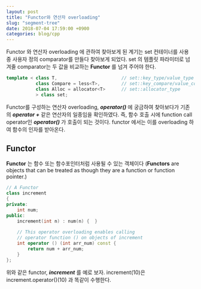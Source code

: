 ```yaml
---
layout: post
title: "Functor와 연산자 overloading"
slug: "segment-tree"
date: 2018-07-04 17:59:00 +0900
categories: blog/cpp
---
```


[Functor]:https://www.geeksforgeeks.org/functors-in-cpp/
[Function operator]:https://www.tutorialspoint.com/cplusplus/function_call_operator_overloading.htm



 Functor 와 연산자 overloading 에 관하여 찾아보게 된 계기는 set 컨테이너를 사용 중 사용자 정의 comparator를 만들다 찾아보게 되었다. set 의 템플릿 파라미터로 넘겨줄 comparator는 두 값을 비교하는 **Functor** 를 넘겨 주어야 한다.

```c++
template < class T,                        // set::key_type/value_type
           class Compare = less<T>,        // set::key_compare/value_compare
           class Alloc = allocator<T>      // set::allocator_type
           > class set;
```

 Functor를 구성하는 연산자 overloading, ***operator()*** 에 궁금하여 찾아보다가 기존의 ***operator +*** 같은 연산자의 일종임을 확인하였다. 즉, 함수 호출 시에 function call operator인 ***operator()*** 가 호출이 되는 것이다. functor 에서는 이를 overloading 하여 함수의 인자를 받아온다.



## Functor

 **Functor** 는 함수 또는 함수포인터처럼 사용될 수 있는 객체이다 (**Functors** are objects that can be treated as though they are a function or function pointer.)



```c++
// A Functor
class increment
{
private:
    int num;
public:
    increment(int n) : num(n) {  }
 
    // This operator overloading enables calling
    // operator function () on objects of increment
    int operator () (int arr_num) const {
        return num + arr_num;
    }
};
```

 위와 같은 functor, ***increment*** 를 예로 보자. increment(10)은 increment.operator()(10) 과 똑같이 수행한다.